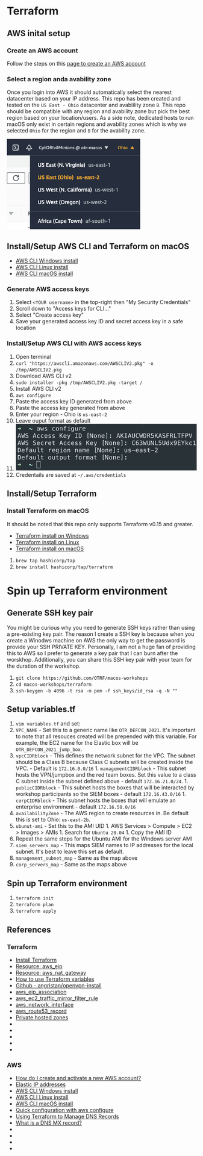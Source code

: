 # Terraform

## AWS inital setup
### Create an AWS account
Follow the steps on this [page to create an AWS account](https://aws.amazon.com/premiumsupport/knowledge-center/create-and-activate-aws-account/)

### Select a region anda avability zone
Once you login into AWS it should automatically select the nearest datacenter based on your IP address. This repo has been created and tested on the `US East - Ohio` datacenter and avablility zone `B`. This repo should be compatible with any region and avability zone but pick the best region based on your location/users. As a side note, dedicated hosts to run macOS only exist in certain regions and avability zones which is why we selected `Ohio` for the region and `B` for the avability zone.

![AWS region](../.img/aws_region.png)

## Install/Setup AWS CLI and Terraform on macOS
* [AWS CLI Windows install](https://docs.aws.amazon.com/cli/latest/userguide/install-cliv2-windows.html)
* [AWS CLI Linux install](https://docs.aws.amazon.com/cli/latest/userguide/install-cliv2-linux.html)
* [AWS CLI macOS install](https://docs.aws.amazon.com/cli/latest/userguide/install-cliv2-mac.html)

### Generate AWS access keys
1. Select `<YOUR username>` in the top-right then "My Security Credentials"
1. Scroll down to "Access keys for CLI..."
1. Select "Create access key"
  1. Save your generated access key ID and secret access key in a safe location

### Install/Setup AWS CLI with AWS access keys
1. Open terminal
1. `curl "https://awscli.amazonaws.com/AWSCLIV2.pkg" -o /tmp/AWSCLIV2.pkg`
  1. Download AWS CLI v2
1. `sudo installer -pkg /tmp/AWSCLIV2.pkg -target /`
  1. Install AWS CLI v2
1. `aws configure`
  1. Paste the access key ID generated from above
  1. Paste the access key generated from above
  1. Enter your region - Ohio is `us-east-2`
  1. Leave ouput format as default
  1. ![aws configure setup](../.img/aws_configure_setup.png)
1. Credentails are saved at `~/.aws/credentials`

## Install/Setup Terraform
### Install Terraform on macOS
It should be noted that this repo only supports Terraform v0.15 and greater.

* [Terraform install on Windows](https://learn.hashicorp.com/tutorials/terraform/install-cli)
* [Terraform install on Linux ](https://learn.hashicorp.com/tutorials/terraform/install-cli)
* [Terraform install on macOS](https://learn.hashicorp.com/tutorials/terraform/install-cli)

1. `brew tap hashicorp/tap`
1. `brew install hashicorp/tap/terraform`

# Spin up Terraform environment
## Generate SSH key pair
You might be curious why you need to generate SSH keys rather than using a pre-existing key pair. The reason I create a SSH key is because when you create a Winodws machine on AWS the only way to get the password is provide your SSH PRIVATE KEY. Personally, I am not a huge fan of providing this to AWS so I prefer to generate a key pair that I can burn after the worskhop. Additionally, you can share this SSH key pair with your team for the duration of the workshop.

1. `git clone https://github.com/OTRF/macos-workshops`
1. `cd macos-workshops/terraform`
1. `ssh-keygen -b 4096 -t rsa -m pem -f ssh_keys/id_rsa -q -N ""`

## Setup variables.tf
1. `vim variables.tf` and set:
  1. `VPC_NAME` - Set this to a generic name like `OTR_DEFCON_2021`. It's important to note that all resouces created will be prepended with this variable. For example, the EC2 name for the Elastic box will be `OTR_DEFCON_2021_jump_box`.
  1. `vpcCIDRblock` - This defines the network subnet for the VPC. The subnet should be a Class B because Class C subnets will be created inside the VPC. - Default is `172.16.0.0/16`
    1. `managementCIDRblock` - This subnet hosts the VPN/jumpbox and the red team boxes. Set this value to a class C subnet inside the subnet defined above - default `172.16.21.0/24`.
    1. `publicCIDRblock` - This subnet hosts the boxes that will be interacted by workshop participants so the SIEM boxes - default `172.16.43.0/16`
    1. `corpCIDRblock` - This subnet hosts the boxes that will emulate an enterprise environment - default `172.16.50.0/16`
  1. `availabilityZone` - The AWS region to create resources in. Be default this is set to Ohio: `us-east-2b`. 
  1. `ubunut-ami` - Set this to the AMI UID 
    1. AWS Services > Compute > EC2 > Images > AMIs
    1. Search for `Ubuntu 20.04`
    1. Copy the AMI ID
  1. Repeat the same steps for the Ubuntu AMI for the Windows server AMI
  1. `siem_servers_map` - This maps SIEM names to IP addresses for the local subnet. It's best to leave this set as default.
  1. `management_subnet_map` - Same as the map above
  1. `corp_servers_map` - Same as the maps above

## Spin up Terraform environment
1. `terraform init`
1. `terraform plan`
1. `terraform apply`

## References
### Terraform
* [Install Terraform](https://learn.hashicorp.com/tutorials/terraform/install-cli)
* [Resource: aws_eip](https://registry.terraform.io/providers/hashicorp/aws/latest/docs/resources/eip)
* [Resource: aws_nat_gateway](https://registry.terraform.io/providers/hashicorp/aws/latest/docs/resources/nat_gateway)
* [How to use Terraform variables](https://upcloud.com/community/tutorials/terraform-variables/)
* [Github - angristan/openvpn-install](https://github.com/angristan/openvpn-install)
* [aws_eip_association](https://registry.terraform.io/providers/hashicorp/aws/latest/docs/resources/eip_association)
* [aws_ec2_traffic_mirror_filter_rule](https://registry.terraform.io/providers/hashicorp/aws/latest/docs/resources/ec2_traffic_mirror_filter_rule)
* [aws_network_interface](https://registry.terraform.io/providers/hashicorp/aws/latest/docs/resources/network_interface)
* [aws_route53_record](https://registry.terraform.io/providers/hashicorp/aws/latest/docs/resources/route53_record)
* [Private hosted zones](https://docs.aws.amazon.com/vpc/latest/userguide/vpc-dns.html)
* []()
* []()
* []()
* []()
* []()

### AWS
* [How do I create and activate a new AWS account?](https://aws.amazon.com/premiumsupport/knowledge-center/create-and-activate-aws-account/)
* [Elastic IP addresses](https://docs.aws.amazon.com/vpc/latest/userguide/vpc-eips.html)
* [AWS CLI Windows install](https://docs.aws.amazon.com/cli/latest/userguide/install-cliv2-windows.html)
* [AWS CLI Linux install](https://docs.aws.amazon.com/cli/latest/userguide/install-cliv2-linux.html)
* [AWS CLI macOS install](https://docs.aws.amazon.com/cli/latest/userguide/install-cliv2-mac.html)
* [Quick configuration with aws configure](https://docs.aws.amazon.com/cli/latest/userguide/cli-configure-quickstart.html)
* [Using Terraform to Manage DNS Records](https://medium.com/@maxbeatty/using-terraform-to-manage-dns-records-b338f42b50dc)
* [What is a DNS MX record?](https://www.cloudflare.com/learning/dns/dns-records/dns-mx-record/)
* []()
* []()
* []()
* []()